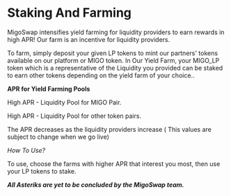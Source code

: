 # Staking And Farming

MigoSwap intensifies yield farming for liquidity providers to earn rewards in high APR! Our farm is an incentive for liquidity providers.

To farm, simply deposit your given LP tokens to mint our partners' tokens available on our platform or MIGO token. In Our Yield Farm, your MIGO\_LP token which is a representative of the Liquidity you provided can be staked to earn other tokens depending on the yield farm of your choice..

**APR for Yield Farming Pools**

High APR - Liquidity Pool for MIGO Pair.

High APR - Liquidity Pool for other token pairs.

The APR decreases as the liquidity providers increase ( This values are subject to change when we go live)

_How To Use?_

To use, choose the farms with higher APR that interest you most, then use your LP tokens to stake.

_**All Asteriks are yet to be concluded by the MigoSwap team.**_

